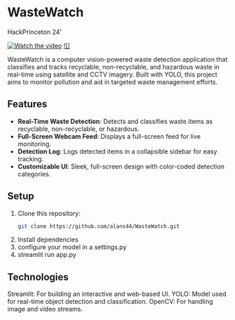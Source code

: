 # WasteWatch
 HackPrinceton 24' 

[![Watch the video](https://img.youtube.com/vi/IAvIcy75gvQ/0.jpg)](https://youtu.be/IAvIcy75gvQ)
[![]](https://img.youtube.com/watch?v=jq7VLJx2Lms.jpg)

WasteWatch is a computer vision-powered waste detection application that classifies and tracks recyclable, non-recyclable, and hazardous waste in real-time using satellite and CCTV imagery. Built with YOLO, this project aims to monitor pollution and aid in targeted waste management efforts.

## Features
- **Real-Time Waste Detection**: Detects and classifies waste items as recyclable, non-recyclable, or hazardous.
- **Full-Screen Webcam Feed**: Displays a full-screen feed for live monitoring.
- **Detection Log**: Logs detected items in a collapsible sidebar for easy tracking.
- **Customizable UI**: Sleek, full-screen design with color-coded detection categories.

## Setup
1. Clone this repository:
   ```bash
   git clone https://github.com/alans44/WasteWatch.git
2. Install dependencies
3. configure your model in a settings.py
4. streamlit run app.py

## Technologies
Streamlit: For building an interactive and web-based UI.
YOLO: Model used for real-time object detection and classification.
OpenCV: For handling image and video streams.

